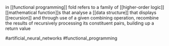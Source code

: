 in [[functional programming]] fold refers to a family of [[higher-order logic]] [[mathematical function]]s that analyse a [[data structure]] that displays [[recursion]] and through use of a given combining operation, recombine the results of recursively processing its constituent pairs, building up  a return value

#artificial_neural_networks 
#functional_programming